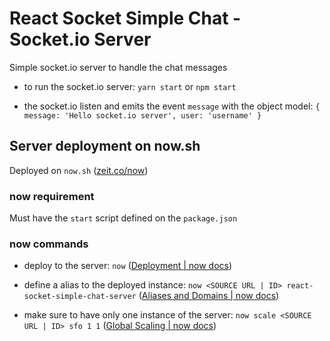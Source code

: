 # React Socket Simple Chat - Socket.io Server

Simple socket.io server to handle the chat messages

* to run the socket.io server: `yarn start` or `npm start`

* the socket.io listen and emits the event `message` with the object model: `{ message: 'Hello socket.io server', user: 'username' }`


## Server deployment on now.sh

Deployed on `now.sh` ([zeit.co/now](https://zeit.co/now))

### now requirement

Must have the `start` script defined on the `package.json`

### now commands

* deploy to the server: `now` ([Deployment | now docs](https://zeit.co/docs/getting-started/deployment))

* define a alias to the deployed instance: `now <SOURCE URL | ID> react-socket-simple-chat-server` ([Aliases and Domains | now docs](https://zeit.co/docs/features/aliases))

* make sure to have only one instance of the server: `now scale <SOURCE URL | ID> sfo 1 1` ([Global Scaling | now docs](https://zeit.co/docs/features/scaling))
